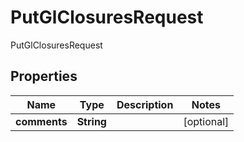 

# PutGlClosuresRequest

PutGlClosuresRequest
## Properties

Name | Type | Description | Notes
------------ | ------------- | ------------- | -------------
**comments** | **String** |  |  [optional]



